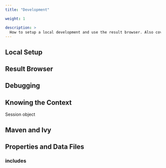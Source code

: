```yaml
---
title: "Development"

weight: 1

description: >
  How to setup a local development and use the result browser. Also covers the replay concept of predictable randomness.
---
```


## Local Setup

## Result Browser

## Debugging

## Knowing the Context 
Session object 

## Maven and Ivy

## Properties and Data Files

### includes



